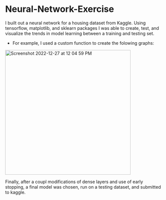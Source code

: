 # Neural-Network-Exercise
I built out a neural network for a housing dataset from Kaggle. Using tensorflow, matplotlib, and sklearn packages I was able to create, test, and visualize the trends in model learning between a training and testing set. 
- For example, I used a custom function to create the folowing graphs:

<img width="402" alt="Screenshot 2022-12-27 at 12 04 59 PM" src="https://user-images.githubusercontent.com/109368648/209711802-acad05f5-bcb5-4ab9-a651-b0411ccf8379.png">

Finally, after a coupl modifications of dense layers and use of early stopping, a final model was chosen, run on a testing dataset, and submitted to kaggle. 
